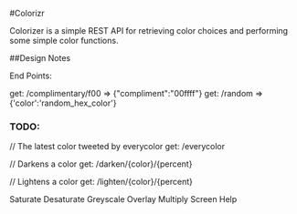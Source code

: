 #Colorizr

Colorizer is a simple REST API for retrieving color choices and performing some simple color functions.

##Design Notes

End Points:

get: /complimentary/f00 => {"compliment":"00ffff"}
get: /random => {'color':'random_hex_color'}


### TODO:

// The latest color tweeted by everycolor
get: /everycolor

// Darkens a color
get: /darken/{color}/{percent}

// Lightens a color
get: /lighten/{color}/{percent}

Saturate
Desaturate
Greyscale
Overlay
Multiply
Screen
Help
